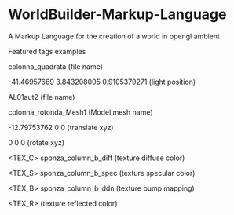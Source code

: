 # WorldBuilder-Markup-Language
A Markup Language for the creation of a world in opengl ambient

Featured tags examples

<PRIM> colonna_quadrata (file name)

<LIGHT> -41.46957669 3.843208005 0.9105379271 (light position)

<TEXN> AL01aut2 (file name)

<M> colonna_rotonda_Mesh1 (Model mesh name)

<T> -12.79753762 0 0 (translate xyz)

<R> 0 0 0 (rotate xyz)

<TEX_C> sponza_column_b_diff (texture diffuse color)

<TEX_S> sponza_column_b_spec (texture specular color)

<TEX_B> sponza_column_b_ddn (texture bump mapping)

<TEX_R> (texture reflected color) 

